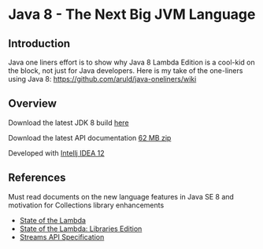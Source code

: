 Java 8 - The Next Big JVM Language
==================================

## Introduction

Java one liners effort is to show why Java 8 Lambda Edition is a cool-kid on the block, not just for Java developers.
Here is my take of the one-liners using Java 8: https://github.com/aruld/java-oneliners/wiki

## Overview

Download the latest JDK 8 build [here](https://jdk8.java.net/download.html)

Download the latest API documentation [62 MB zip](http://www.java.net/download/jdk8/archive/b121/binaries/jdk-8-ea-docs-b121-all-19_dec_2013.zip)

Developed with [Intellj IDEA 12](http://www.jetbrains.com/idea/download/)

## References

Must read documents on the new language features in Java SE 8 and motivation for Collections library enhancements

- [State of the Lambda](http://cr.openjdk.java.net/~briangoetz/lambda/lambda-state-final.html)
- [State of the Lambda: Libraries Edition](http://cr.openjdk.java.net/~briangoetz/lambda/lambda-libraries-final.html)
- [Streams API Specification](http://download.java.net/jdk8/docs/api/java/util/stream/package-summary.html)